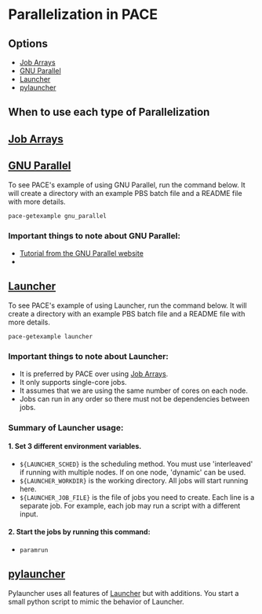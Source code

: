 # Parallelization in PACE

## Options
* [Job Arrays](#job-arrays)
* [GNU Parallel](#gnu-parallel)
* [Launcher](#launcher)
* [pylauncher](#pylauncher)

## When to use each type of Parallelization

## [Job Arrays](http://docs.pace.gatech.edu/software/arrayGuide/)

## [GNU Parallel](http://docs.pace.gatech.edu/software/multiparallel/)

To see PACE's example of using GNU Parallel, run the command below. 
It will create a directory with an example PBS batch file and a README file with more details.
```bash
pace-getexample gnu_parallel
```

### Important things to note about GNU Parallel:
* [Tutorial from the GNU Parallel website](https://www.gnu.org/software/parallel/parallel_tutorial.html)
* 

## [Launcher](http://docs.pace.gatech.edu/software/launcher/)

To see PACE's example of using Launcher, run the command below. 
It will create a directory with an example PBS batch file and a README file with more details.
```bash
pace-getexample launcher
```

### Important things to note about Launcher:
* It is preferred by PACE over using [Job Arrays](#job-arrays).
* It only supports single-core jobs.
* It assumes that we are using the same number of cores on each node.
* Jobs can run in any order so there must not be dependencies between jobs.

### Summary of Launcher usage:
#### 1. Set 3 different environment variables.
* `${LAUNCHER_SCHED}` is the scheduling method. You must use 'interleaved' if running with multiple nodes. If on one node, 'dynamic' can be used.
* `${LAUNCHER_WORKDIR}` is the working directory. All jobs will start running here.
* `${LAUNCHER_JOB_FILE}` is the file of jobs you need to create. Each line is a separate job. For example, each job may run a script with a different input.

#### 2. Start the jobs by running this command:
* `paramrun`

## [pylauncher](http://docs.pace.gatech.edu/software/pylauncher/)

Pylauncher uses all features of [Launcher](#launcher) but with additions. You start a small python script to mimic the behavior of Launcher.

